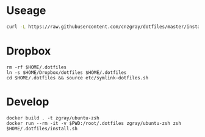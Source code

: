 # Useage

```sh
curl -L https://raw.githubusercontent.com/cnzgray/dotfiles/master/install.sh | sh
```

# Dropbox

```
rm -rf $HOME/.dotfiles
ln -s $HOME/Dropbox/dotfiles $HOME/.dotfiles
cd $HOME/.dotfiles && source etc/symlink-dotfiles.sh
```

# Develop

```
docker build . -t zgray/ubuntu-zsh
docker run --rm -it -v $PWD:/root/.dotfiles zgray/ubuntu-zsh zsh
$HOME/.dotfiles/install.sh
```

